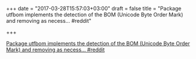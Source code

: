 +++
date = "2017-03-28T15:57:03+03:00"
draft = false
title = "Package utfbom implements the detection of the BOM (Unicode Byte Order Mark) and removing as necess…  #reddit"

+++

<p><a href="https://t.co/TWU7oD01iX">Package utfbom implements the detection of the BOM (Unicode Byte Order Mark) and removing as necess…  #reddit</a></p>